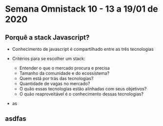 # Semana Omnistack 10 - 13 a 19/01 de 2020

## Porquê a stack Javascript?

- Conhecimento de javascript é compartilhado entre as três tecnologias
- Critérios para se escolher um stack:

  - Entender o que o mercado procura e precisa
  - Tamanho da comunidade e do ecossistema?
  - Quem está por trás das tecnologias?
  - Quantidade de vagas no mercado?
  - O quão essas tecnologias estão alinhadas com seus objetivos?
  - O quão reaproveitável é o conhecimento dessas tecnologias?

- as

## asdfas

